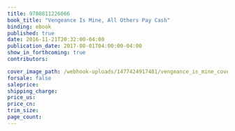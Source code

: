 ```yaml
---
title: 9780811226066
book_title: "Vengeance Is Mine, All Others Pay Cash"
binding: ebook
published: true
date: 2016-11-21T20:32:00-04:00
publication_date: 2017-08-01T04:00:00-04:00
show_in_forthcoming: true
contributors:

cover_image_path: /webhook-uploads/1477424917481/vengeance_is_mine_cover.tif
forsale: false
saleprice:
shipping_charge:
price_us:
price_cn:
trim_size:
page_count:
---
```


